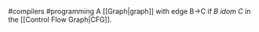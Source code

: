 #compilers #programming 
A [[Graph|graph]] with edge B->C if *B idom C* in the [[Control Flow Graph|CFG]].